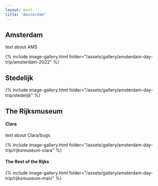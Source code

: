 ```yaml
---
layout: post
title: "Amsterdam"
---
```


## Amsterdam
text about AMS

{% include image-gallery.html folder="/assets/gallery/amsterdam-day-trip/amsterdam-2022" %}

## Stedelijk

{% include image-gallery.html folder="/assets/gallery/amsterdam-day-trip/stedelijk" %}

## The Rijksmuseum

#### Clara
text about Clara/bugs

{% include image-gallery.html folder="/assets/gallery/amsterdam-day-trip/rijksmuseum-clara" %}

#### The Rest of the Rijks

{% include image-gallery.html folder="/assets/gallery/amsterdam-day-trip/rijksmuseum-main" %}